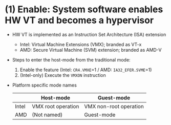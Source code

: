 # (1) Enable: System software enables HW VT and becomes a hypervisor
- HW VT is implemented as an Instruction Set Architecture (ISA) extension
  - Intel: Virtual Machine Extensions (VMX); branded as VT-x
  - AMD: Secure Virtual Machine (SVM) extension; branded as AMD-V
- Steps to enter the host-mode from the traditional mode:
  1. Enable the feature (Intel: `CR4.VMXE`=1 / AMD: `IA32_EFER.SVME`=1)
  2. (Intel-only) Execute the `VMXON` instruction
- Platform specific mode names

  |       | Host-mode          | Guest-mode             |
  | ----- | ------------------ | ---------------------- |
  | Intel | VMX root operation | VMX non-root operation |
  | AMD   | (Not named)        | Guest-mode             |